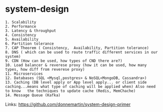# system-design

    1. Scalability
    2. Performance
    3. Latency & throughput
    4. Consistency
    5. Availability
    6. Partition tolerance
    7. CAP Theorem ( Consistency,  Availability, Partition tolerance)
    8. DNS ( which can be used to route traffic different services in our system)
    9. CDN (How can be used, how types of CND there are?)
    10. Load balancer & reverese proxy (how it can be used, how many types, how diff from reverese proxy)
    11. Microservices
    12. Databases (SQL <Mysql,postgres> & NoSQL<MongoDB, Cassandra>)
    13. Caching (DB level apply or App level apply... or client side caching...means what type of caching will be applied when) Also need to know   the techniques to update cache (Redis, MemChache)
    14. Message Queue (Kafka)


Links: https://github.com/donnemartin/system-design-primer
